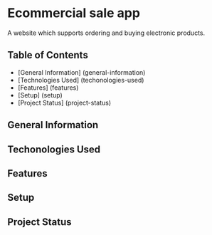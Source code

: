 # Ecommercial sale app
A website which supports ordering and buying electronic products.
## Table of Contents
* [General Information] (general-information)
* [Technologies Used] (techonologies-used)
* [Features] (features)
* [Setup] (setup)
* [Project Status] (project-status)
## General Information
## Techonologies Used
## Features
## Setup
## Project Status
